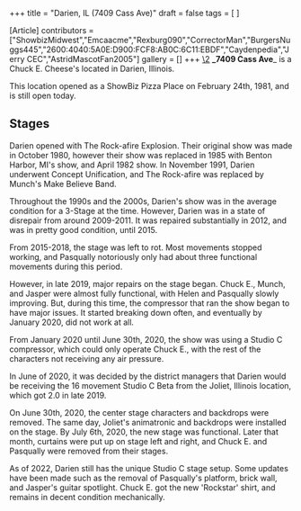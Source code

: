 +++
title = "Darien, IL (7409 Cass Ave)"
draft = false
tags = [ ]

[Article]
contributors = ["ShowbizMidwest","Emcaacme","Rexburg090","CorrectorMan","BurgersNuggs445","2600:4040:5A0E:D900:FCF8:AB0C:6C11:EBDF","Caydenpedia","Jerry CEC","AstridMascotFan2005"]
gallery = []
+++
[\2](\1)
**_7409 Cass Ave**_ is a Chuck E. Cheese's located in Darien, Illinois.



This location opened as a ShowBiz Pizza Place on February 24th, 1981, and is still open today.

##  Stages ## 
Darien opened with The Rock-afire Explosion. Their original show was made in October 1980, however their show was replaced in 1985 with Benton Harbor, MI's show, and April 1982 show. In November 1991, Darien underwent Concept Unification, and The Rock-afire was replaced by Munch's Make Believe Band.

Throughout the 1990s and the 2000s, Darien's show was in the average condition for a 3-Stage at the time. However, Darien was in a state of disrepair from around 2009-2011. It was repaired substantially in 2012, and was in pretty good condition, until 2015.

From 2015-2018, the stage was left to rot. Most movements stopped working, and Pasqually notoriously only had about three functional movements during this period. 

However, in late 2019, major repairs on the stage began. Chuck E., Munch, and Jasper were almost fully functional, with Helen and Pasqually slowly improving. But, during this time, the compressor that ran the show began to have major issues. It started breaking down often, and eventually by January 2020, did not work at all.

From January 2020 until June 30th, 2020, the show was using a Studio C compressor, which could only operate Chuck E., with the rest of the characters not receiving any air pressure.

In June of 2020, it was decided by the district managers that Darien would be receiving the 16 movement Studio C Beta from the Joliet, Illinois location, which got 2.0 in late 2019. 

On June 30th, 2020, the center stage characters and backdrops were removed. The same day, Joliet's animatronic and backdrops were installed on the stage. By July 6th, 2020, the new stage was functional. Later that month, curtains were put up on stage left and right, and Chuck E. and Pasqually were removed from their stages.

As of 2022, Darien still has the unique Studio C stage setup. Some updates have been made such as the removal of Pasqually's platform, brick wall, and Jasper's guitar spotlight. Chuck E. got the new 'Rockstar' shirt, and remains in decent condition mechanically.
